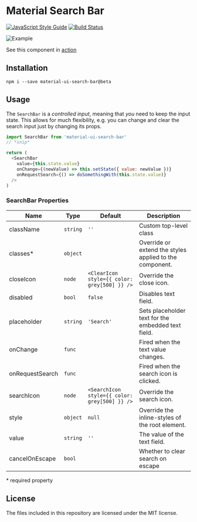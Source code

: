 # Material Search Bar
[![JavaScript Style Guide](https://img.shields.io/badge/code_style-standard-brightgreen.svg)](https://standardjs.com)
[![Build Status](https://travis-ci.org/TeamWertarbyte/material-ui-search-bar.svg?branch=master)](https://travis-ci.org/TeamWertarbyte/material-ui-search-bar)

![Example](demo.gif)

See this component in [action](https://teamwertarbyte.github.io/material-ui-search-bar/)

## Installation
```shell
npm i --save material-ui-search-bar@beta
```

## Usage

The `SearchBar` is a _controlled input_, meaning that _you_ need to keep the input state. This allows for much flexibility, e.g. you can change and clear the search input just by changing its props.

```js
import SearchBar from 'material-ui-search-bar'
// *snip*

return (
  <SearchBar
    value={this.state.value}
    onChange={(newValue) => this.setState({ value: newValue })}
    onRequestSearch={() => doSomethingWith(this.state.value)}
  />
)
```


### SearchBar Properties
|Name|Type|Default|Description|
|---|---|---|---|
|className|`string`|`''`|Custom top-level class|
|classes*|`object`||Override or extend the styles applied to the component.|
|closeIcon|`node`|`<ClearIcon style={{ color: grey[500] }} />`|Override the close icon.|
|disabled|`bool`|`false`|Disables text field.|
|placeholder|`string`|`'Search'`|Sets placeholder text for the embedded text field.|
|onChange|`func`||Fired when the text value changes.|
|onRequestSearch|`func`||Fired when the search icon is clicked.|
|searchIcon|`node`|`<SearchIcon style={{ color: grey[500] }} />`|Override the search icon.|
|style|`object`|`null`|Override the inline-styles of the root element.|
|value|`string`|`''`|The value of the text field.|
|cancelOnEscape|`bool`||Whether to clear search on escape|

\* required property

## License

The files included in this repository are licensed under the MIT license.
